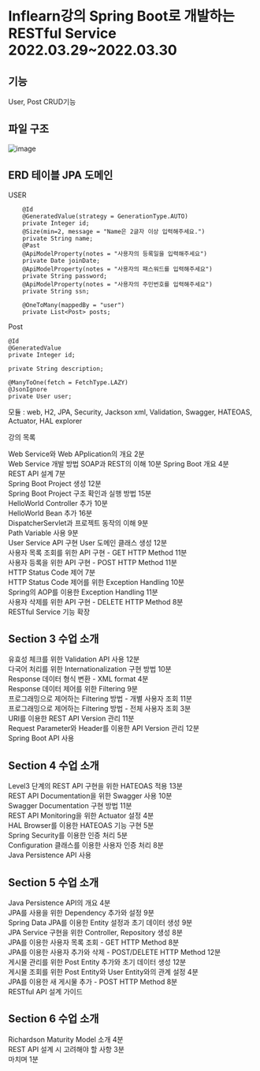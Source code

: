 # Inflearn강의 Spring Boot로 개발하는 RESTful Service 2022.03.29~2022.03.30  
## 기능
User, Post CRUD기능  
## 파일 구조  
![image](https://user-images.githubusercontent.com/30551889/160680036-f53e3bd1-239b-4ad0-83af-d013cbac7da4.png)  
## ERD 테이블 JPA 도메인
USER 
```
    @Id
    @GeneratedValue(strategy = GenerationType.AUTO)
    private Integer id;
    @Size(min=2, message = "Name은 2글자 이상 입력해주세요.")
    private String name;
    @Past
    @ApiModelProperty(notes = "사용자의 등록일을 입력해주세요")
    private Date joinDate;
    @ApiModelProperty(notes = "사용자의 패스워드를 입력해주세요")
    private String password;
    @ApiModelProperty(notes = "사용자의 주민번호를 입력해주세요")
    private String ssn;

    @OneToMany(mappedBy = "user")
    private List<Post> posts;
```
Post     
```
@Id
@GeneratedValue
private Integer id;

private String description;

@ManyToOne(fetch = FetchType.LAZY)
@JsonIgnore
private User user;  
```
모듈 : web, H2, JPA, Security, Jackson xml, Validation, Swagger, HATEOAS, Actuator, HAL explorer

강의 목록

Web Service와 Web APplication의 개요
2분  
Web Service 개발 방법 SOAP과 REST의 이해
10분
Spring Boot 개요
4분   
REST API 설계
7분  
Spring Boot Project 생성
12분  
Spring Boot Project 구조 확인과 실행 방법
15분  
HelloWorld Controller 추가
10분  
HelloWorld Bean 추가
16분  
DispatcherServlet과 프로젝트 동작의 이해
9분  
Path Variable 사용
9분  
User Service API 구현
User 도메인 클래스 생성
12분  
사용자 목록 조회를 위한 API 구현 - GET HTTP Method
11분  
사용자 등록을 위한 API 구현 - POST HTTP Method
11분  
HTTP Status Code 제어
7분   
HTTP Status Code 제어를 위한 Exception Handling
10분  
Spring의 AOP를 이용한 Exception Handling
11분  
사용자 삭제를 위한 API 구현 - DELETE HTTP Method
8분  
RESTful Service 기능 확장  
## Section 3 수업 소개
유효성 체크를 위한 Validation API 사용
12분  
다국어 처리를 위한 Internationalization 구현 방법
10분  
Response 데이터 형식 변환 - XML format
4분  
Response 데이터 제어를 위한 Filtering
9분  
프로그래밍으로 제어하는 Filtering 방법 - 개별 사용자 조회
11분  
프로그래밍으로 제어하는 Filtering 방법 - 전체 사용자 조회
3분  
URI를 이용한 REST API Version 관리
11분  
Request Parameter와 Header를 이용한 API Version 관리
12분  
Spring Boot API 사용  
## Section 4 수업 소개
Level3 단계의 REST API 구현을 위한 HATEOAS 적용
13분  
REST API Documentation을 위한 Swagger 사용
10분  
Swagger Documentation 구현 방법
11분  
REST API Monitoring을 위한 Actuator 설정
4분  
HAL Browser를 이용한 HATEOAS 기능 구현
5분  
Spring Security를 이용한 인증 처리
5분  
Configuration 클래스를 이용한 사용자 인증 처리
8분  
Java Persistence API 사용
## Section 5 수업 소개
Java Persistence API의 개요
4분  
JPA를 사용을 위한 Dependency 추가와 설정
9분  
Spring Data JPA를 이용한 Entity 설정과 초기 데이터 생성
9분  
JPA Service 구현을 위한 Controller, Repository 생성
8분  
JPA를 이용한 사용자 목록 조회 - GET HTTP Method
8분  
JPA를 이용한 사용자 추가와 삭제 - POST/DELETE HTTP Method
12분  
게시물 관리를 위한 Post Entity 추가와 초기 데이터 생성
12분  
게시물 조회를 위한 Post Entity와 User Entity와의 관계 설정
4분  
JPA를 이용한 새 게시물 추가 - POST HTTP Method
8분  
RESTful API 설계 가이드  
## Section 6 수업 소개
Richardson Maturity Model 소개
4분  
REST API 설계 시 고려해야 할 사항
3분  
마치며
1분  
